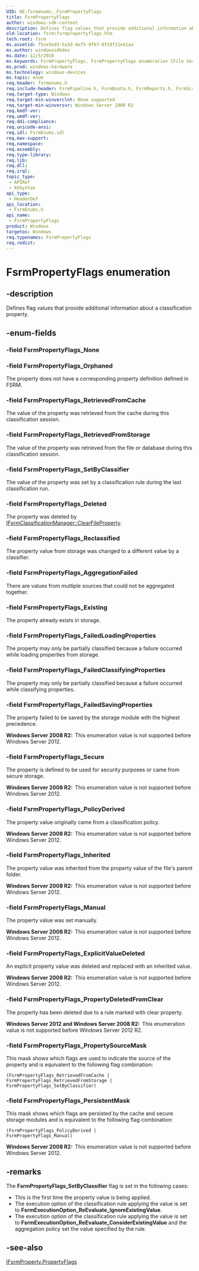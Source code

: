 ```yaml
---
UID: NE:fsrmenums._FsrmPropertyFlags
title: FsrmPropertyFlags
author: windows-sdk-content
description: Defines flag values that provide additional information about a classification property.
old-location: fsrm\fsrmpropertyflags.htm
tech.root: fsrm
ms.assetid: f5ce3ed3-5a3d-4ef5-9f67-0f19f21e41aa
ms.author: windowssdkdev
ms.date: 12/5/2018
ms.keywords: FsrmPropertyFlags, FsrmPropertyFlags enumeration [File Server Resource Manager], FsrmPropertyFlags_AggregationFailed, FsrmPropertyFlags_Deleted, FsrmPropertyFlags_Existing, FsrmPropertyFlags_ExplicitValueDeleted, FsrmPropertyFlags_FailedClassifyingProperties, FsrmPropertyFlags_FailedLoadingProperties, FsrmPropertyFlags_FailedSavingProperties, FsrmPropertyFlags_Inherited, FsrmPropertyFlags_Manual, FsrmPropertyFlags_Orphaned, FsrmPropertyFlags_PersistentMask, FsrmPropertyFlags_PolicyDerived, FsrmPropertyFlags_PropertyDeletedFromClear, FsrmPropertyFlags_PropertySourceMask, FsrmPropertyFlags_Reclassified, FsrmPropertyFlags_RetrievedFromCache, FsrmPropertyFlags_RetrievedFromStorage, FsrmPropertyFlags_Secure, FsrmPropertyFlags_SetByClassifier, fs.fsrmpropertyflags, fsrm.fsrmpropertyflags, fsrmenums/FsrmPropertyFlags, fsrmenums/FsrmPropertyFlags_AggregationFailed, fsrmenums/FsrmPropertyFlags_Deleted, fsrmenums/FsrmPropertyFlags_Existing, fsrmenums/FsrmPropertyFlags_ExplicitValueDeleted, fsrmenums/FsrmPropertyFlags_FailedClassifyingProperties, fsrmenums/FsrmPropertyFlags_FailedLoadingProperties, fsrmenums/FsrmPropertyFlags_FailedSavingProperties, fsrmenums/FsrmPropertyFlags_Inherited, fsrmenums/FsrmPropertyFlags_Manual, fsrmenums/FsrmPropertyFlags_Orphaned, fsrmenums/FsrmPropertyFlags_PersistentMask, fsrmenums/FsrmPropertyFlags_PolicyDerived, fsrmenums/FsrmPropertyFlags_PropertyDeletedFromClear, fsrmenums/FsrmPropertyFlags_PropertySourceMask, fsrmenums/FsrmPropertyFlags_Reclassified, fsrmenums/FsrmPropertyFlags_RetrievedFromCache, fsrmenums/FsrmPropertyFlags_RetrievedFromStorage, fsrmenums/FsrmPropertyFlags_Secure, fsrmenums/FsrmPropertyFlags_SetByClassifier
ms.prod: windows-hardware
ms.technology: windows-devices
ms.topic: enum
req.header: fsrmenums.h
req.include-header: FsrmPipeline.h, FsrmQuota.h, FsrmReports.h, FsrmScreen.h
req.target-type: Windows
req.target-min-winverclnt: None supported
req.target-min-winversvr: Windows Server 2008 R2
req.kmdf-ver: 
req.umdf-ver: 
req.ddi-compliance: 
req.unicode-ansi: 
req.idl: FsrmEnums.idl
req.max-support: 
req.namespace: 
req.assembly: 
req.type-library: 
req.lib: 
req.dll: 
req.irql: 
topic_type:
 - APIRef
 - kbSyntax
api_type:
 - HeaderDef
api_location:
 - FsrmEnums.h
api_name:
 - FsrmPropertyFlags
product: Windows
targetos: Windows
req.typenames: FsrmPropertyFlags
req.redist: 
---
```


# FsrmPropertyFlags enumeration


## -description


Defines flag values that provide additional information about a classification property.


## -enum-fields




### -field FsrmPropertyFlags_None


### -field FsrmPropertyFlags_Orphaned

The property does not have a corresponding property definition defined in FSRM.


### -field FsrmPropertyFlags_RetrievedFromCache

The value of the property was retrieved from the cache during this classification session.


### -field FsrmPropertyFlags_RetrievedFromStorage

The value of the property was retrieved from the file or database during this classification session.


### -field FsrmPropertyFlags_SetByClassifier

The value of the property was set by a classification rule during the last classification run.


### -field FsrmPropertyFlags_Deleted

The property was deleted by 
      <a href="https://msdn.microsoft.com/bac42416-0757-462f-8869-339655f48587">IFsrmClassificationManager::ClearFileProperty</a>.


### -field FsrmPropertyFlags_Reclassified

The property value from storage was changed to a different value by a classifier.


### -field FsrmPropertyFlags_AggregationFailed

There are values from multiple sources that could not be aggregated together.


### -field FsrmPropertyFlags_Existing

The property already exists in storage.


### -field FsrmPropertyFlags_FailedLoadingProperties

The property may only be partially classified because a failure occurred while loading properties from 
      storage.


### -field FsrmPropertyFlags_FailedClassifyingProperties

The property may only be partially classified because a failure occurred while classifying 
      properties.


### -field FsrmPropertyFlags_FailedSavingProperties

The property failed to be saved by the storage module with the highest precedence.

<b>Windows Server 2008 R2:  </b>This enumeration value is not supported before Windows Server 2012.


### -field FsrmPropertyFlags_Secure

The property is defined to be used for security purposes or came from secure storage.

<b>Windows Server 2008 R2:  </b>This enumeration value is not supported before Windows Server 2012.


### -field FsrmPropertyFlags_PolicyDerived

The property value originally came from a classification policy.

<b>Windows Server 2008 R2:  </b>This enumeration value is not supported before Windows Server 2012.


### -field FsrmPropertyFlags_Inherited

The property value was inherited from the property value of the file's parent folder.

<b>Windows Server 2008 R2:  </b>This enumeration value is not supported before Windows Server 2012.


### -field FsrmPropertyFlags_Manual

The property value was set manually.

<b>Windows Server 2008 R2:  </b>This enumeration value is not supported before Windows Server 2012.


### -field FsrmPropertyFlags_ExplicitValueDeleted

An explicit property value was deleted and replaced with an inherited value.

<b>Windows Server 2008 R2:  </b>This enumeration value is not supported before Windows Server 2012.


### -field FsrmPropertyFlags_PropertyDeletedFromClear

The property has been deleted due to a rule marked with clear property.

<b>Windows Server 2012 and Windows Server 2008 R2:  </b>This enumeration value is not supported before Windows Server 2012 R2.


### -field FsrmPropertyFlags_PropertySourceMask

This mask shows which flags are used to indicate the source of the property and is equivalent to the 
       following flag combination:

<code>(FsrmPropertyFlags_RetrievedFromCache | FsrmPropertyFlags_RetrievedFromStorage | FsrmPropertyFlags_SetByClassifier)</code>


### -field FsrmPropertyFlags_PersistentMask

This mask shows which flags are persisted by the cache and secure storage modules and is equivalent to the 
       following flag combination:

<code>(FsrmPropertyFlags_PolicyDerived | FsrmPropertyFlags_Manual)</code>

<b>Windows Server 2008 R2:  </b>This enumeration value is not supported before Windows Server 2012.


## -remarks



The <b>FsrmPropertyFlags_SetByClassifier</b> flag is set in the following cases:

<ul>
<li>This is the first time the property value is being applied.</li>
<li>The execution option of the classification rule applying the value is set to 
      <b>FsrmExecutionOption_ReEvaluate_IgnoreExistingValue</b>.</li>
<li>The execution option of the classification rule applying the value is set to 
      <b>FsrmExecutionOption_ReEvaluate_ConsiderExistingValue</b> and the aggregation policy set 
      the value specified by the rule.</li>
</ul>



## -see-also




<a href="https://msdn.microsoft.com/59c52ac2-82ef-4dfa-85e9-450149c2e904">IFsrmProperty.PropertyFlags</a>
 

 

